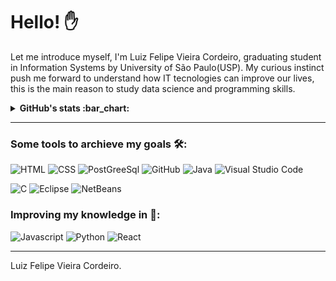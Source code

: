 <h1>Hello! ✋</h1>


<p>Let me introduce myself, I'm Luiz Felipe Vieira Cordeiro, graduating student in Information Systems by University of São Paulo(USP). My curious instinct push me forward to understand how IT tecnologies can improve our lives, this is the main reason to study data science and programming skills.</p>

<details><summary><b> GitHub's stats :bar_chart:</b></summary>

<hr>

<h3><strong>Here's just some stats about my github's activity:</strong></h3>

![Your Repository's Stats](https://github-readme-stats.vercel.app/api/top-langs/?username=LuizFelipeVieiraCordeiro&theme=red-green)
![Your Repository's Stats](https://github-readme-stats.vercel.app/api?username=LuizFelipeVieiraCordeiro&show_icons=true)

</details>

<hr>

<h3><strong>Some tools to archieve my goals 🛠️:</strong></h3>


![HTML](https://img.shields.io/static/v1?label=HTML&message=%20&color=f82f08&logo=html5&style=for-the-badge)
![CSS](https://img.shields.io/static/v1?label=CSS&message=%20&color=075df7&logo=css3&style=for-the-badge&logoColor=blue)
![PostGreeSql](https://img.shields.io/static/v1?label=PostgreSQL&message=%20&color=508af4&logo=postgresql&style=for-the-badge&logoColor=white)
![GitHub](https://img.shields.io/static/v1?label=GitHub&message=%20&color=939295&logo=github&style=for-the-badge&logoColor=white)
![Java](https://img.shields.io/static/v1?label=Java&message=%20&color=ed510e&logo=java&style=for-the-badge)
![Visual Studio Code](https://img.shields.io/static/v1?label=Visual%20Studio%20Code&message=%20&color=0e6bed&logo=visualstudiocode&style=for-the-badge)

![C](https://img.shields.io/static/v1?label=C&message=%20&color=8fa4ee&logo=c&style=for-the-badge)
![Eclipse](https://img.shields.io/static/v1?label=Eclipse&message=%20&color=6029f1&logo=eclipseide&style=for-the-badge)
![NetBeans ](https://img.shields.io/static/v1?label=NetBeans&message=%20&color=d6d0e6&logo=apachenetbeanside&style=for-the-badge&logoColor=white)

<h3><strong>Improving my knowledge in 📖:</strong></h3>

![Javascript](https://img.shields.io/static/v1?label=Javascript&message=%20&color=f2f70e&logo=javascript&style=for-the-badge)
![Python](https://img.shields.io/static/v1?label=Python&message=%20&color=5574e0&logo=python&style=for-the-badge)
![React](https://img.shields.io/static/v1?label=React&message=%20&color=13f072&logo=createreactapp&style=for-the-badge)










<hr>




Luiz Felipe Vieira Cordeiro.

<!---
LuizFelipeVieiraCordeiro/LuizFelipeVieiraCordeiro is a ✨ special ✨ repository because its `README.md` (this file) appears on your GitHub profile.
You can click the Preview link to take a look at your changes.
--->

